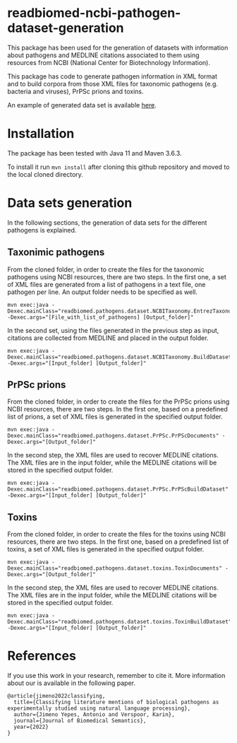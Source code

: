 # readbiomed-ncbi-pathogen-dataset-generation

This package has been used for the generation of datasets with information about pathogens and MEDLINE citations associated to them using resources from NCBI (National Center for Biotechnology Information).

This package has code to generate pathogen information in XML format and to build corpora from those XML files for taxonomic pathogens (e.g. bacteria and viruses), PrPSc prions and toxins. 

An example of generated data set is available [here](https://github.com/READ-BioMed/readbiomed-pathogens-dataset).

# Installation

The package has been tested with Java 11 and Maven 3.6.3.

To install it run `mvn install` after cloning this github repository and moved to the local cloned directory.

# Data sets generation

In the following sections, the generation of data sets for the different pathogens is explained.

## Taxonimic pathogens

From the cloned folder, in order to create the files for the taxonomic pathogens using NCBI resources, there are two steps.
In the first one, a set of XML files are generated from a list of pathogens in a text file, one pathogen per line.
An output folder needs to be specified as well.

```
mvn exec:java -Dexec.mainClass="readbiomed.pathogens.dataset.NCBITaxonomy.EntrezTaxonomyDocuments" -Dexec.args="[File_with_list_of_pathogens] [Output_folder]"
```

In the second set, using the files generated in the previous step as input, citations are collected from MEDLINE and placed in the output folder.

```
mvn exec:java -Dexec.mainClass="readbiomed.pathogens.dataset.NCBITaxonomy.BuildDataset" -Dexec.args="[Input_folder] [Output_folder]"
```

## PrPSc prions

From the cloned folder, in order to create the files for the PrPSc prions using NCBI resources, there are two steps.
In the first one, based on a predefined list of prions, a set of XML files is generated in the specified output folder.

```
mvn exec:java -Dexec.mainClass="readbiomed.pathogens.dataset.PrPSc.PrPScDocuments" -Dexec.args="[Output_folder]"
```

In the second step, the XML files are used to recover MEDLINE citations. The XML files are in the input folder, while the MEDLINE citations will be stored in the specified output folder.

```
mvn exec:java -Dexec.mainClass="readbiomed.pathogens.dataset.PrPSc.PrPScBuildDataset" -Dexec.args="[Input_folder] [Output_folder]"
```

## Toxins


From the cloned folder, in order to create the files for the toxins using NCBI resources, there are two steps.
In the first one, based on a predefined list of toxins, a set of XML files is generated in the specified output folder.

```
mvn exec:java -Dexec.mainClass="readbiomed.pathogens.dataset.toxins.ToxinDocuments" -Dexec.args="[Output_folder]"
```

In the second step, the XML files are used to recover MEDLINE citations. The XML files are in the input folder, while the MEDLINE citations will be stored in the specified output folder.

```
mvn exec:java -Dexec.mainClass="readbiomed.pathogens.dataset.toxins.ToxinBuildDataset" -Dexec.args="[Input_folder] [Output_folder]"
```

# References

If you use this work in your research, remember to cite it. More information about our is available in the following paper.

```
@article{jimeno2022classifying,
  title={Classifying literature mentions of biological pathogens as experimentally studied using natural language processing},
  author={Jimeno Yepes, Antonio and Verspoor, Karin},
  journal={Journal of Biomedical Semantics},
  year={2022}
}
```
